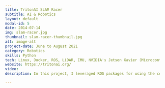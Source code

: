```yaml
---
title: TritonAI SLAM Racer
subtitle: AI & Robotics
layout: default
modal-id: 5
date: 2014-07-14
img: slam-racer.jpg
thumbnail: slam-racer-thumbnail.jpg
alt: image-alt
project-date: June to August 2021
category: Robotics
skills: Python
tech: Linux, Docker, ROS, LiDAR, IMU, NVIDIA's Jetson Xavier (Microcontroller)
website: https://tritonai.org/
video: 
description: In this project, I leveraged ROS packages for using the complete navigation stack for localization, mapping, planning, and control. I worked with Linux, Docker, ROS, LiDAR, IMU, RGBD Camera, and NVIDIA's Jetson Xavier and programmed in Python to enable a 1/10-scale RC car to drive autonomously. I'm representing Triton AI, a UCSD student-run team at the DIY Robocars race this August in Oakland, CA!

---
```

